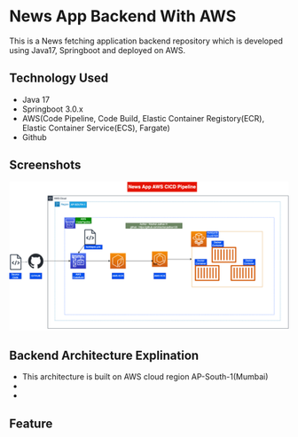 
# News App Backend With AWS

This is a News fetching application backend repository which is developed using Java17, Springboot and deployed on AWS.




## Technology Used

- Java 17
- Springboot 3.0.x
- AWS(Code Pipeline, Code Build, Elastic Container Registory(ECR), Elastic Container Service(ECS), Fargate)
- Github

## Screenshots

![App Screenshot](https://github.com/nischal-jadhav123/readme_screenshots_global/blob/main/news-api-app-architecture.drawio.png?raw=true)


## Backend Architecture Explination

- This architecture is built on AWS cloud region AP-South-1(Mumbai)
- 
- 


    






## Feature
